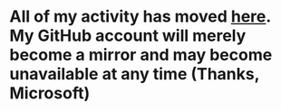 # All of my activity has moved [here](https://git.nocturn9x.space). My GitHub account will merely become a mirror and may become unavailable at any time (Thanks, Microsoft)
